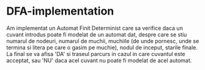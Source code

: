 # DFA-implementation

Am implementat un Automat Finit Determinist care sa verifice daca un cuvant introdus poate fi modelat de un automat dat, despre care se stiu numarul de nodeuri, numarul de muchii, muchiile (de unde pornesc, unde se termina si litera pe care o gasim pe muchie), nodul de inceput, starile finale.
La final se va afisa 'DA' si traseul parcurs in cazul in care cuvantul este acceptat, sau 'NU' daca acel cuvant nu poate fi modelat de acel automat.

